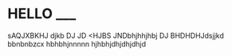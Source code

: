 # HELLO ___
sAQJXBKHJ
djkb
DJ
JD
<HJBS
JNDbhjhhjhbj
DJ
BHDHDHJdsjjkd
 bbnbnbzcx hbhbhjnnnnn
hjhbhjdhjdhjdhjd
